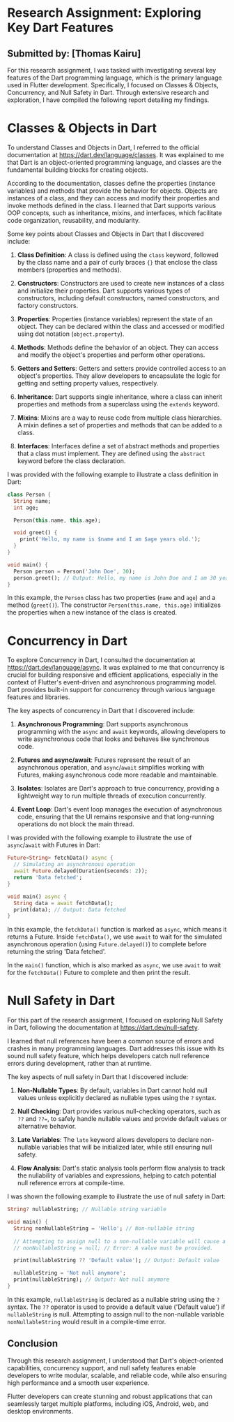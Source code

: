 # Research Assignment: Exploring Key Dart Features

## Submitted by: [Thomas Kairu]

For this research assignment, I was tasked with investigating several key features of the Dart programming language, which is the primary language used in Flutter development. Specifically, I focused on Classes & Objects, Concurrency, and Null Safety in Dart. Through extensive research and exploration, I have compiled the following report detailing my findings.

# Classes & Objects in Dart

To understand Classes and Objects in Dart, I referred to the official documentation at https://dart.dev/language/classes. It was explained to me that Dart is an object-oriented programming language, and classes are the fundamental building blocks for creating objects.

According to the documentation, classes define the properties (instance variables) and methods that provide the behavior for objects. Objects are instances of a class, and they can access and modify their properties and invoke methods defined in the class. I learned that Dart supports various OOP concepts, such as inheritance, mixins, and interfaces, which facilitate code organization, reusability, and modularity.

Some key points about Classes and Objects in Dart that I discovered include:

1. **Class Definition**: A class is defined using the `class` keyword, followed by the class name and a pair of curly braces `{}` that enclose the class members (properties and methods).

2. **Constructors**: Constructors are used to create new instances of a class and initialize their properties. Dart supports various types of constructors, including default constructors, named constructors, and factory constructors.

3. **Properties**: Properties (instance variables) represent the state of an object. They can be declared within the class and accessed or modified using dot notation (`object.property`).

4. **Methods**: Methods define the behavior of an object. They can access and modify the object's properties and perform other operations.

5. **Getters and Setters**: Getters and setters provide controlled access to an object's properties. They allow developers to encapsulate the logic for getting and setting property values, respectively.

6. **Inheritance**: Dart supports single inheritance, where a class can inherit properties and methods from a superclass using the `extends` keyword.

7. **Mixins**: Mixins are a way to reuse code from multiple class hierarchies. A mixin defines a set of properties and methods that can be added to a class.

8. **Interfaces**: Interfaces define a set of abstract methods and properties that a class must implement. They are defined using the `abstract` keyword before the class declaration.

I was provided with the following example to illustrate a class definition in Dart:

```dart
class Person {
  String name;
  int age;

  Person(this.name, this.age);

  void greet() {
    print('Hello, my name is $name and I am $age years old.');
  }
}

void main() {
  Person person = Person('John Doe', 30);
  person.greet(); // Output: Hello, my name is John Doe and I am 30 years old.
}
```

In this example, the `Person` class has two properties (`name` and `age`) and a method (`greet()`). The constructor `Person(this.name, this.age)` initializes the properties when a new instance of the class is created.


# Concurrency in Dart

To explore Concurrency in Dart, I consulted the documentation at https://dart.dev/language/async. It was explained to me that concurrency is crucial for building responsive and efficient applications, especially in the context of Flutter's event-driven and asynchronous programming model. Dart provides built-in support for concurrency through various language features and libraries.

The key aspects of concurrency in Dart that I discovered include:

1. **Asynchronous Programming**: Dart supports asynchronous programming with the `async` and `await` keywords, allowing developers to write asynchronous code that looks and behaves like synchronous code.

2. **Futures and async/await**: Futures represent the result of an asynchronous operation, and `async`/`await` simplifies working with Futures, making asynchronous code more readable and maintainable.

3. **Isolates**: Isolates are Dart's approach to true concurrency, providing a lightweight way to run multiple threads of execution concurrently.

4. **Event Loop**: Dart's event loop manages the execution of asynchronous code, ensuring that the UI remains responsive and that long-running operations do not block the main thread.

I was provided with the following example to illustrate the use of `async`/`await` with Futures in Dart:

```dart
Future<String> fetchData() async {
  // Simulating an asynchronous operation
  await Future.delayed(Duration(seconds: 2));
  return 'Data fetched';
}

void main() async {
  String data = await fetchData();
  print(data); // Output: Data fetched
}
```

In this example, the `fetchData()` function is marked as `async`, which means it returns a Future. Inside `fetchData()`, we use `await` to wait for the simulated asynchronous operation (using `Future.delayed()`) to complete before returning the string 'Data fetched'.

In the `main()` function, which is also marked as `async`, we use `await` to wait for the `fetchData()` Future to complete and then print the result.


# Null Safety in Dart

For this part of the research assignment, I focused on exploring Null Safety in Dart, following the documentation at https://dart.dev/null-safety.

I learned that null references have been a common source of errors and crashes in many programming languages. Dart addresses this issue with its sound null safety feature, which helps developers catch null reference errors during development, rather than at runtime.

The key aspects of null safety in Dart that I discovered include:

1. **Non-Nullable Types**: By default, variables in Dart cannot hold null values unless explicitly declared as nullable types using the `?` syntax.

2. **Null Checking**: Dart provides various null-checking operators, such as `??` and `??=`, to safely handle nullable values and provide default values or alternative behavior.

3. **Late Variables**: The `late` keyword allows developers to declare non-nullable variables that will be initialized later, while still ensuring null safety.

4. **Flow Analysis**: Dart's static analysis tools perform flow analysis to track the nullability of variables and expressions, helping to catch potential null reference errors at compile-time.

I was shown the following example to illustrate the use of null safety in Dart:

```dart
String? nullableString; // Nullable string variable

void main() {
  String nonNullableString = 'Hello'; // Non-nullable string
  
  // Attempting to assign null to a non-nullable variable will cause a compile-time error
  // nonNullableString = null; // Error: A value must be provided.

  print(nullableString ?? 'Default value'); // Output: Default value

  nullableString = 'Not null anymore';
  print(nullableString); // Output: Not null anymore
}
```

In this example, `nullableString` is declared as a nullable string using the `?` syntax. The `??` operator is used to provide a default value ('Default value') if `nullableString` is null. Attempting to assign null to the non-nullable variable `nonNullableString` would result in a compile-time error.


## Conclusion

Through this research assignment, I   understood that Dart's object-oriented capabilities, concurrency support, and null safety features enable developers to write modular, scalable, and reliable code, while also ensuring high performance and a smooth user experience.

Flutter developers can create stunning and robust applications that can seamlessly target multiple platforms, including iOS, Android, web, and desktop environments.